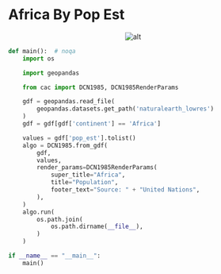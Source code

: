 # Africa By Pop Est

<p  align="center">
    <img src="https://raw.githubusercontent.com/nuuuwan/continuous_area_cartograms/main/examples/examples/africa_by_pop_est/animated.gif" alt="alt" />
</p>

```python
def main():  # noqa
    import os

    import geopandas

    from cac import DCN1985, DCN1985RenderParams

    gdf = geopandas.read_file(
        geopandas.datasets.get_path('naturalearth_lowres')
    )
    gdf = gdf[gdf['continent'] == 'Africa']

    values = gdf['pop_est'].tolist()
    algo = DCN1985.from_gdf(
        gdf,
        values,
        render_params=DCN1985RenderParams(
            super_title="Africa",
            title="Population",
            footer_text="Source: " + "United Nations",
        ),
    )
    algo.run(
        os.path.join(
            os.path.dirname(__file__),
        )
    )

if __name__ == "__main__":
    main()

```
